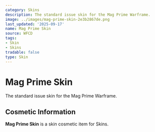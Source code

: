```yaml
---
category: Skins
description: The standard issue skin for the Mag Prime Warframe.
image: ../images/mag-prime-skin-2e3b2867de.png
last_updated: '2025-09-17'
name: Mag Prime Skin
source: WFCD
tags:
- Skin
- Skins
tradable: false
type: Skin
---
```


# Mag Prime Skin

The standard issue skin for the Mag Prime Warframe.

## Cosmetic Information

**Mag Prime Skin** is a skin cosmetic item for Skins.

